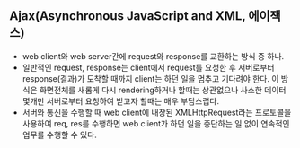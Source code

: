 ## Ajax(Asynchronous JavaScript and XML, 에이잭스)

* web client와 web server간에 request와 response를 교환하는 방식 중 하나.
* 일반적인 request, response는 client에서 request를 요청한 후 서버로부터 response(결과)가
도착할 때까지 client는 하던 일을 멈추고 기다려야 한다.
이 방식은 화면전체를 새롭게 다시 rendering하거나 할때는 상관없으나 사소한 데이터 몇개만
서버로부터 요청하여 받고자 할때는 매우 부담스럽다.
* 서버와 통신을 수행할 때 web client에 내장된 XMLHttpRequest라는 프로토콜을 사용하여
req, res를 수행하면 web client가 하던 일을 중단하는 일 없이 연속적인 업무를 수행할 수 있다.
